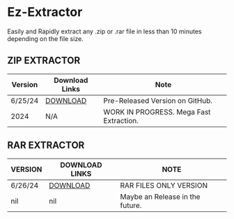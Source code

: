 # Ez-Extractor
Easily and Rapidly extract any .zip or .rar file in less than 10 minutes depending on the file size.

## ZIP EXTRACTOR
| Version               |  Download Links        |  Note       |           
| ---------------------- | ------------------------ |------------------------ |
| 6/25/24              |        [DOWNLOAD](https://github.com/Drixxytec/Ez-Extractor/releases/download/Pre-Release/EZEXTRACTOR.exe)| Pre-Released Version on GitHub.|
| 2024            |        N/A| WORK IN PROGRESS. Mega Fast Extraction. |

## RAR EXTRACTOR
| VERSION   | DOWNLOAD LINKS   |     NOTE       |
|----------------------|-------------------|------------------|
| 6/26/24              |        [DOWNLOAD](https://github.com/Drixxytec/Ez-Extractor/releases/download/Release/EZEXTRACTOR.RARS.exe)| RAR FILES ONLY VERSION|
| nil              |        nil| Maybe an Release in the future. |
